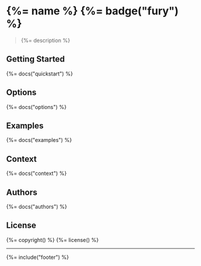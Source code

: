 # {%= name %} {%= badge("fury") %}

> {%= description %}

## Getting Started
{%= docs("quickstart") %}

## Options
{%= docs("options") %}

## Examples
{%= docs("examples") %}

## Context
{%= docs("context") %}

## Authors
{%= docs("authors") %}

## License
{%= copyright() %}
{%= license() %}

***

{%= include("footer") %}
